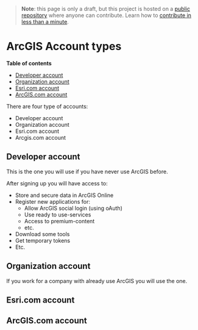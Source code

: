 > **Note**: this page is only a draft, but this project is hosted on a [public repository](https://github.com/hhkaos/awesome-arcgis) where anyone can contribute. Learn how to [contribute in less than a minute](https://github.com/hhkaos/awesome-arcgis/blob/master/CONTRIBUTING.md#contributions).

# ArcGIS Account types

<!-- START doctoc generated TOC please keep comment here to allow auto update -->
<!-- DON'T EDIT THIS SECTION, INSTEAD RE-RUN doctoc TO UPDATE -->
**Table of contents**

- [Developer account](#developer-account)
- [Organization account](#organization-account)
- [Esri.com account](#esricom-account)
- [ArcGIS.com account](#arcgiscom-account)

<!-- END doctoc generated TOC please keep comment here to allow auto update -->

There are four type of accounts:

* Developer account
* Organization account
* Esri.com account
* Arcgis.com account

## Developer account
This is the one you will use if you have never use ArcGIS before.

After signing up you will have access to:
* Store and secure data in ArcGIS Online
* Register new applications for:
  * Allow ArcGIS social login (using oAuth)
  * Use ready to use-services
  * Access to premium-content
  * etc.
* Download some tools
* Get temporary tokens
* Etc.

## Organization account

If you work for a company with already use ArcGIS you will use the one.

## Esri.com account

## ArcGIS.com account
